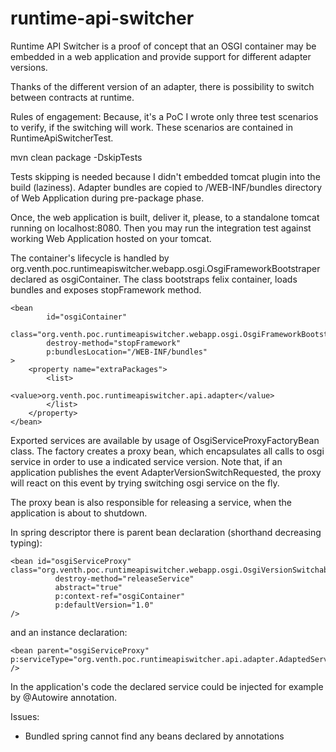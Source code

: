 # runtime-api-switcher
Runtime API Switcher is a proof of concept that an OSGI container may be embedded in a web application and
provide support for different adapter versions.

Thanks of the different version of an adapter, there is possibility to switch between contracts at runtime.

Rules of engagement:
Because, it's a PoC I wrote only three test scenarios to verify, if the switching will work. These scenarios are
contained in RuntimeApiSwitcherTest.

mvn clean package -DskipTests

Tests skipping is needed because I didn't embedded tomcat plugin into the build (laziness). 
Adapter bundles are copied to /WEB-INF/bundles directory of Web Application during pre-package phase.

Once, the web application is built, deliver it, please, to a standalone tomcat running on localhost:8080.
Then you may run the integration test against working Web Application hosted on your tomcat.

The container's lifecycle is handled by org.venth.poc.runtimeapiswitcher.webapp.osgi.OsgiFrameworkBootstraper declared
as osgiContainer. The class bootstraps felix container, loads bundles and exposes stopFramework method.  


```
<bean
        id="osgiContainer"
        class="org.venth.poc.runtimeapiswitcher.webapp.osgi.OsgiFrameworkBootstraper"
        destroy-method="stopFramework"
        p:bundlesLocation="/WEB-INF/bundles"
>
    <property name="extraPackages">
        <list>
            <value>org.venth.poc.runtimeapiswitcher.api.adapter</value>
        </list>
    </property>
</bean>
```

Exported services are available by usage of OsgiServiceProxyFactoryBean class. The factory creates a proxy bean, which
encapsulates all calls to osgi service in order to use a indicated service version. Note that, if an application publishes
the event AdapterVersionSwitchRequested, the proxy will react on this event by trying switching osgi service on the fly.

The proxy bean is also responsible for releasing a service, when the application is about to shutdown.  

In spring descriptor there is parent bean declaration (shorthand decreasing typing):

```
<bean id="osgiServiceProxy" class="org.venth.poc.runtimeapiswitcher.webapp.osgi.OsgiVersionSwitchableServiceProxyFactoryBean"
          destroy-method="releaseService"
          abstract="true"
          p:context-ref="osgiContainer"
          p:defaultVersion="1.0"
/>
```

and an instance declaration:

```
<bean parent="osgiServiceProxy" p:serviceType="org.venth.poc.runtimeapiswitcher.api.adapter.AdaptedService" />
```
In the application's code the declared service could be injected for example by @Autowire annotation.

Issues:
- Bundled spring cannot find any beans declared by annotations
